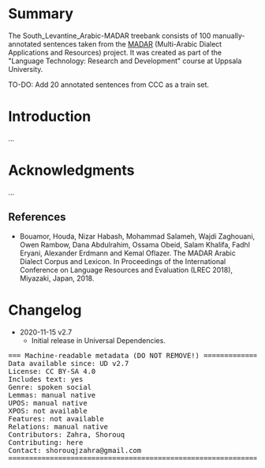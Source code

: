 # Summary

The South_Levantine_Arabic-MADAR treebank consists of 100 manually-annotated sentences taken from the [MADAR](https://camel.abudhabi.nyu.edu/madar/) (Multi-Arabic Dialect Applications and Resources) project. It was created as part of the "Language Technology: Research and Development" course at Uppsala University. 

TO-DO: Add 20 annotated sentences from CCC as a train set.

# Introduction

...


# Acknowledgments

...

## References

* Bouamor, Houda, Nizar Habash, Mohammad Salameh, Wajdi Zaghouani, Owen Rambow, Dana Abdulrahim, Ossama Obeid, Salam Khalifa, Fadhl Eryani, Alexander Erdmann and Kemal Oflazer. The MADAR Arabic Dialect Corpus and Lexicon. In Proceedings of the International Conference on Language Resources and Evaluation (LREC 2018), Miyazaki, Japan, 2018.


# Changelog

* 2020-11-15 v2.7
  * Initial release in Universal Dependencies.

<pre>
=== Machine-readable metadata (DO NOT REMOVE!) ================================
Data available since: UD v2.7
License: CC BY-SA 4.0
Includes text: yes
Genre: spoken social
Lemmas: manual native
UPOS: manual native
XPOS: not available
Features: not available
Relations: manual native
Contributors: Zahra, Shorouq
Contributing: here
Contact: shorouqjzahra@gmail.com
===============================================================================
</pre>
